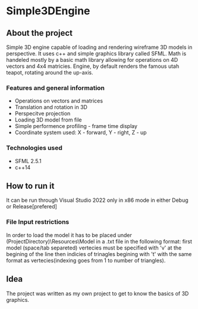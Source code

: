 # Simple3DEngine

## About the project
Simple 3D engine capable of loading and rendering wireframe 3D models in perspective. It uses c++ and simple graphics library called SFML. Math is handeled mostly by a basic math library allowing for operations on 4D vectors and 4x4 matricies. Engine, by default renders the famous utah teapot, rotating around the up-axis.

### Features and general information
  * Operations on vectors and matrices
  * Translation and rotation in 3D
  * Perspecitve projection
  * Loading 3D model from file
  * Simple performence profiling - frame time display
  * Coordinate system used: X - forward, Y - right, Z - up

### Technologies used
  * SFML 2.5.1
  * c++14

## How to run it
It can be run through Visual Studio 2022 only in x86 mode in either Debug or Release[prefered]

### File Input restrictions
In order to load the model it has to be placed under (ProjectDirectory)\Resources\Model in a .txt file in the following format: first model (space/tab separeted) vertecies must be specified with 'v' at the begining of the line then indicies of trinagles begining with 't' with the same format as vertecies(indexing goes from 1 to number of triangles).

## Idea
The project was written as my own project to get to know the basics of 3D graphics.
